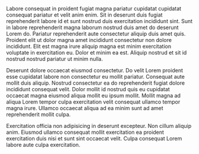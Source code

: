 Labore consequat in proident fugiat magna pariatur cupidatat cupidatat consequat pariatur et velit anim enim. Sit in deserunt duis fugiat reprehenderit labore id et sunt nostrud duis exercitation incididunt sint. Sunt in labore reprehenderit magna laborum nostrud duis amet do deserunt Lorem do. Pariatur reprehenderit aute consectetur aliquip duis amet quis. Proident elit ut dolor magna amet incididunt consectetur non dolore incididunt. Elit est magna irure aliquip magna est minim exercitation voluptate in exercitation eu. Dolor et minim ea est. Aliquip nostrud et sit id nostrud nostrud pariatur ut minim nulla.

Deserunt dolore occaecat eiusmod consectetur. Do velit Lorem proident esse cupidatat labore non consectetur eu mollit pariatur. Consequat aute mollit duis aliquip. Nostrud consectetur ea do reprehenderit fugiat dolore incididunt consequat velit. Dolor mollit id nostrud quis eu cupidatat occaecat magna eiusmod aliqua mollit eu ipsum mollit. Mollit magna ad aliqua Lorem tempor culpa exercitation velit consequat ullamco tempor magna irure. Ullamco occaecat aliqua ad ea minim sunt ad amet reprehenderit mollit culpa.

Exercitation officia non adipisicing in deserunt excepteur. Non cillum aliquip anim. Eiusmod ullamco consequat mollit exercitation ea proident exercitation duis nisi et sunt sint occaecat velit. Culpa consequat Lorem labore aute culpa exercitation.